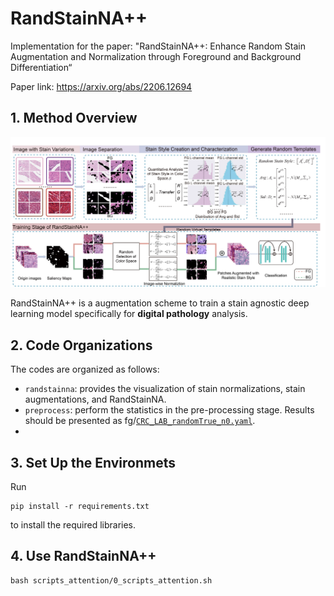 # RandStainNA++

Implementation for the paper: "RandStainNA++: Enhance Random Stain Augmentation and Normalization through Foreground and Background Differentiation“

Paper link: https://arxiv.org/abs/2206.12694

## 1. Method Overview

![The overall pipeline of the proposed RandStainNA++ that fuses stain normalization and stain augmentation.](img/framework.png)

RandStainNA++ is a augmentation scheme to train a stain agnostic deep learning model specifically for **digital pathology** analysis. 


## 2. Code Organizations
The codes are organized as follows:
- `randstainna`: provides the visualization of stain normalizations, stain augmentations, and RandStainNA.
- `preprocess`: perform the statistics in the pre-processing stage. Results should be presented as fg/[`CRC_LAB_randomTrue_n0.yaml`](./CRC_LAB_randomTrue_n0.yaml).
- 


## 3. Set Up the Environmets
Run 
```
pip install -r requirements.txt
```
to install the required libraries. 

## 4. Use RandStainNA++

```
bash scripts_attention/0_scripts_attention.sh
```

